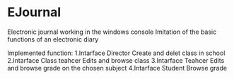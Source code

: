 # EJournal
 Electronic journal working in the windows console
 Imitation of the basic functions of an electronic diary

 Implemented function:
 1.Intarface Director
  Create and delet class in school
 2.Intarface Class teahcer
  Edits and browse class
 3.Intarface Teahcer
  Edits and browse grade on the chosen subject
 4.Intarface Student
  Browse grade
